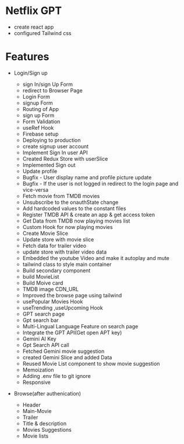 # Netflix  GPT 

- create react app
- configured Tailwind css



# Features

- Login/Sign up
    - sign In/sign Up Form
    - redirect to Browser Page
    - Login Form
    - signup Form
    - Routing of App
    - sign up Form
    - Form Validation
    - useRef Hook
    - Firebase setup
    - Deploying to production    
    - create signup user account
    - Implement Sign In user API
    - Created Redux Store with userSlice 
    - Implemented Sign out
    - Update profile 
    - Bugfix - User display name and profile picture update
    - Bugfix - If the user is not logged in redirect to the login page and vice-versa
    - Fetch movie from TMDB movies
    - Unsubscribe to the onauthState change
    - Add hardcoded values to the constant files 
    - Register TMDB API & create an app & get access token
    - Get Data from TMDB now playing movies list
    - Custom Hook for now playing movies
    - Create Movie Slice
    - Update store with movie slice
    - Fetch data for trailer video
    - update store with trailer video data
    - Embedded the youtube Video and make it autoplay and mute
    - tailwind class to style main container
    - Build secondary component
    - build MovieList 
    - Build Moive card
    - TMDB image CDN_URL
    - Improved the browse page using tailwind
    - usePopular Movies Hook
    - useTrending ,useUpcoming Hook
    - GPT search page
    - Gpt search bar
    - Multi-Lingual Language Feature on search page
    - Integrate the GPT API(Get open APT key)
    - Gemini AI Key
    - Gpt Search API call
    - Fetched Gemini movie suggestion
    - created Gemini Slice and added Data
    - Reused Movie List component to show movie suggestion
    - Memoization
    - Adding .env file to git ignore
    - Responsive



- Browse(after authenication)
    - Header 
    - Main-Movie
    - Trailer
    - Title & description
    - Movies Suggestions
    - Movie lists
